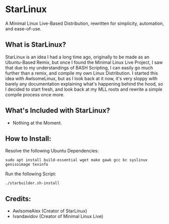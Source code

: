# StarLinux
A Minimal Linux Live-Based Distribution, rewritten for simplicity, automation, and ease-of-use.

## What is StarLinux?
StarLinux is an idea I had a long time ago, originally to be made as an Ubuntu-Based Remix, but once I found the Minimal Linux Live Project, I saw that due to my understandings of BASH Scripting, I can easily go much further than a remix, and compile my own Linux Distribution. I started this idea with AwlsomeLinux, but as I look back at it now, it's very sloppy with barely any documentation explaining what's happening behind the hood, so I decided to start fresh, and look back at my MLL roots and rewrite a simple compile process once more. 

## What's Included with StarLinux?
* Nothing at the Moment.

## How to Install:
Resolve the following Ubuntu Dependencies:

`sudo apt install build-essential wget make gawk gcc bc syslinux genisoimage texinfo`

Run the following Script:

`./starbuilder.sh-install`

## Credits:
* AwlsomeAlex (Creator of StarLinux)
* Ivandavidov (Creator of Minimal Linux Live)
